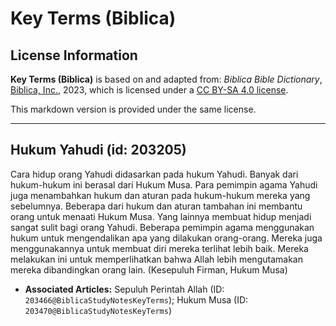 # Key Terms (Biblica)

## License Information

**Key Terms (Biblica)** is based on and adapted from: _Biblica Bible Dictionary_, [Biblica, Inc.](https://www.biblica.com/), 2023, which is licensed under a [CC BY-SA 4.0 license](https://creativecommons.org/licenses/by-sa/4.0/legalcode.en).

This markdown version is provided under the same license.



--------------------------------

## Hukum Yahudi (id: 203205)

Cara hidup orang Yahudi didasarkan pada hukum Yahudi. Banyak dari hukum\-hukum ini berasal dari Hukum Musa. Para pemimpin agama Yahudi juga menambahkan hukum dan aturan pada hukum\-hukum mereka yang sebelumnya. Beberapa dari hukum dan aturan tambahan ini membantu orang untuk menaati Hukum Musa. Yang lainnya membuat hidup menjadi sangat sulit bagi orang Yahudi. Beberapa pemimpin agama menggunakan hukum untuk mengendalikan apa yang dilakukan orang\-orang. Mereka juga menggunakannya untuk membuat diri mereka terlihat lebih baik. Mereka melakukan ini untuk memperlihatkan bahwa Allah lebih mengutamakan mereka dibandingkan orang lain. (Kesepuluh Firman, Hukum Musa)

* **Associated Articles:** Sepuluh Perintah Allah (ID: `203466@BiblicaStudyNotesKeyTerms`); Hukum Musa (ID: `203470@BiblicaStudyNotesKeyTerms`)

